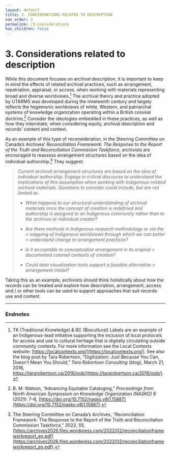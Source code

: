 ```yaml
---
layout: default
title: 3. CONSIDERATIONS RELATED TO DESCRIPTION
nav_order: 3
permalink: /3-considerations
has_children: false
---
```


# 3. Considerations related to description

While this document focuses on archival description, it is important to keep in mind the effects of related archival practices, such as arrangement, repatriation, appraisal, or access, when working with materials representing broad and diverse worldviews.[^4] The archival theory and practice adopted by UTARMS was developed during the nineteenth century and largely reflects the hegemonic worldviews of white, Western, and patriarchal systems of knowledge organization operating within a British colonial doctrine.[^5] Consider the ideologies embedded in these practices, as well as how they interrelate, when considering equity, archival description and records’ content and context.

As an example of this type of reconsideration, in the Steering Committee on Canada’s Archives’ *Reconciliation Framework: The Response to the Report of the Truth and Reconciliation Commission Taskforce,* archivists are encouraged to reassess arrangement structures based on the idea of individual authorship.[^6] They suggest:

> *Current archival arrangement structures are based on the idea of individual authorship. Engage in critical discourse to understand the implications of this assumption when working with Indigenous-related archival materials. Questions to consider could include, but are not limited to:*
>
> * *What happens to our structural understanding of archival materials once the concept of creation is redefined and authorship is assigned to an Indigenous community rather than to the archives or individual creator?*
>
> * *Are there methods in Indigenous research methodology or via the > mapping of Indigenous worldviews through which we can better > understand change to arrangement practices?*
>
> * *Is it acceptable to conceptualize arrangement in its original > documented colonial contexts of creation?*
>
> * *Could data visualization tools support a feasible alternative > arrangement model?*

Taking this as an example, archivists should think holistically about how the records can be treated and explore how description, arrangement, access and / or other tools can be used to support approaches that suit records use and content.

---
 
### Endnotes

[^4]: TK (Traditional Knowledge) & BC (Biocultural) Labels are an example of an Indigenous-lead initiative supporting the inclusion of local protocols for access and use to cultural heritage that is digitally circulating outside community contexts. For more information see the Local Contexts website: [https://localcontexts.org/](https://localcontexts.org/). See also the blog post by Tara Robertson, “Digitization: Just Because You Can, Doesn’t Mean You Should,” *Tara Robertson Consulting* (blog), March 21, 2016, https://tararobertson.ca/2016/oob/(https://tararobertson.ca/2016/oob/). 

[^5]: B. M. Watson, “Advancing Equitable Cataloging,” *Proceedings from North American Symposium on Knowledge Organization (NASKO)* 8 (2021): 7–8, [https://doi.org/10.7152/nasko.v8i1.15887](https://doi.org/10.7152/nasko.v8i1.15887).

[^6]: The Steering Committee on Canada’s Archives, “Reconciliation Framework: The Response to the Report of the Truth and Reconciliation Commission Taskforce,” 2022, 55, [https://archives2026.files.wordpress.com/2022/02/reconciliationframeworkreport_en.pdf](https://archives2026.files.wordpress.com/2022/02/reconciliationframeworkreport_en.pdf).